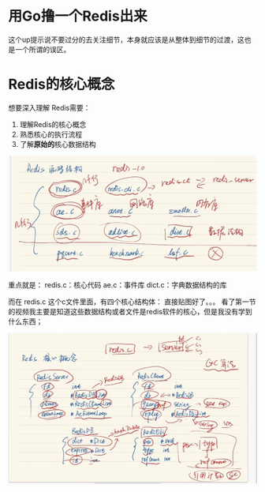 # 用Go撸一个Redis出来
这个up提示说不要过分的去关注细节，本身就应该是从整体到细节的过渡，这也是一个所谓的误区。

# Redis的核心概念
想要深入理解 Redis需要：
1. 理解Redis的核心概念
1. 熟悉核心的执行流程
1. 了解**原始的**核心数据结构

![Img](./res/drawable/Redis的源码结构解释.png)

重点就是：
redis.c：核心代码
ae.c：事件库
dict.c：字典数据结构的库


而在 redis.c 这个c文件里面，有四个核心结构体：
直接贴图好了。。。
看了第一节的视频我主要是知道这些数据结构或者文件是redis软件的核心，但是我没有学到什么东西；

![Img](./res/drawable/redis的c文件的核心结构体.png)